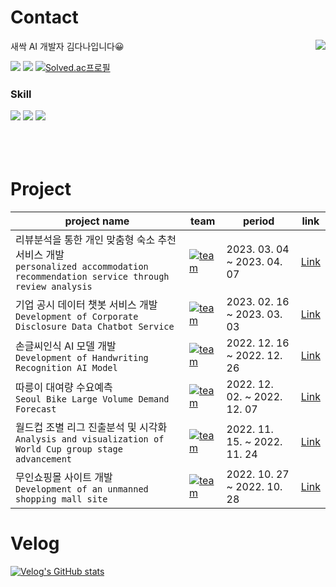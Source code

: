 # Contact
새싹 AI 개발자 김다나입니다😀  <a href="https://github.com/anuraghazra/convoychat">
  <img align="right" src="https://github-readme-stats.vercel.app/api?username=danakkii&show_icons=true&theme=dark" />
</a>
    
<a href="mailto:danakkii22@gmail.com"><img src="https://img.shields.io/badge/danakkii22@gmail.com-EA4335?style=flat&logo=Gmail&logoColor=white&link=mailto:danakkii22@gmail.com"/></a> <a href="https://danakkii.github.io/"><img src="https://img.shields.io/badge/Blog-181717?style=flat&logo=github&logoColor=white&link=https://danakkii.github.io/"/></a>   [![Solved.ac프로필](http://mazassumnida.wtf/api/mini/generate_badge?boj=danaaa18)](https://solved.ac/danaaa18)  
  
### Skill  
<img src="https://img.shields.io/badge/Python-3776AB?style=flat&logo=python&logoColor=white">  <img src="https://img.shields.io/badge/Java-007396?style=flat&logo=OpenJDK&logoColor=white"/>  <img src="https://img.shields.io/badge/AWS-FF9900?style=flat&logo=amazonec2&logoColor=white"/>
<br/><br/><br/><br/>

  
# Project
|project name|team|period|link|
|------|---|---|---|
|리뷰분석을 통한 개인 맞춤형 숙소 추천 서비스 개발 <br/>`personalized accommodation recommendation service through review analysis`|[![team](https://img.shields.io/badge/team-red?style=flat&logo=Java&logoColor=white)](https://img.shields.io/badge/-team-red)|2023. 03. 04 ~ 2023. 04. 07|[Link](https://github.com/danakkii/project/tree/main/%EB%A6%AC%EB%B7%B0%EB%B6%84%EC%84%9D%EC%9D%84%20%ED%86%B5%ED%95%9C%20%EA%B0%9C%EC%9D%B8%20%EB%A7%9E%EC%B6%A4%ED%98%95%20%EC%88%99%EC%86%8C%20%EC%B6%94%EC%B2%9C%20%EC%84%9C%EB%B9%84%EC%8A%A4%20%EA%B0%9C%EB%B0%9C)|
|기업 공시 데이터 챗봇 서비스 개발<br/>`Development of Corporate Disclosure Data Chatbot Service`|[![team](https://img.shields.io/badge/team-red?style=flat&logo=Java&logoColor=white)](https://img.shields.io/badge/-team-red)|2023. 02. 16 ~ 2023. 03. 03|[Link](https://github.com/danakkii/project/tree/main/%EA%B8%B0%EC%97%85%20%EA%B3%B5%EC%8B%9C%20%EB%8D%B0%EC%9D%B4%ED%84%B0%20%EC%B1%97%EB%B4%87%20%EC%84%9C%EB%B9%84%EC%8A%A4%20%EA%B0%9C%EB%B0%9C)|
|손글씨인식 AI 모델 개발<br/>`Development of Handwriting Recognition AI Model`|[![team](https://img.shields.io/badge/team-red?style=flat&logo=Java&logoColor=white)](https://img.shields.io/badge/-team-red)|2022. 12. 16 ~ 2022. 12. 26|[Link](https://github.com/danakkii/Project/tree/main/%EC%86%90%EA%B8%80%EC%94%A8%EC%9D%B8%EC%8B%9D%20AI%20%EB%AA%A8%EB%8D%B8%20%EA%B0%9C%EB%B0%9C)|
|따릉이 대여량 수요예측<br/>`Seoul Bike Large Volume Demand Forecast`|[![team](https://img.shields.io/badge/team-red?style=flat&logo=Java&logoColor=white)](https://img.shields.io/badge/-team-red)|2022. 12. 02. ~ 2022. 12. 07 |[Link](https://github.com/danakkii/project/tree/main/%EB%94%B0%EB%A6%89%EC%9D%B4%20%EB%8C%80%EC%97%AC%EB%9F%89%20%EC%88%98%EC%9A%94%EC%98%88%EC%B8%A1)|
|월드컵 조별 리그 진출분석 및 시각화<br/>`Analysis and visualization of World Cup group stage advancement`|[![team](https://img.shields.io/badge/team-red?style=flat&logo=Java&logoColor=white)](https://img.shields.io/badge/-team-red)|2022. 11. 15. ~ 2022. 11. 24 |[Link](https://github.com/danakkii/project/tree/main/%EC%9B%94%EB%93%9C%EC%BB%B5%20%EC%A1%B0%EB%B3%84%20%EB%A6%AC%EA%B7%B8%20%EC%A7%84%EC%B6%9C%EB%B6%84%EC%84%9D%20%EB%B0%8F%20%EC%8B%9C%EA%B0%81%ED%99%94)|
|무인쇼핑몰 사이트 개발<br/>`Development of an unmanned shopping mall site`|[![team](https://img.shields.io/badge/solo-blue?style=flat&logo=Java&logoColor=white)](https://img.shields.io/badge/-solo-blue)|2022. 10. 27 ~ 2022. 10. 28|[Link](https://github.com/danakkii/project/tree/main/%EB%AC%B4%EC%9D%B8%EC%87%BC%ED%95%91%EB%AA%B0%20%EC%82%AC%EC%9D%B4%ED%8A%B8%20%EA%B0%9C%EB%B0%9C)|

# Velog
[![Velog's GitHub stats](https://velog-readme-stats.vercel.app/api?name=ganadara)](https://velog.io/@ganadara)
